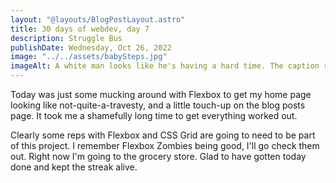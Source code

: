 ```yaml
---
layout: "@layouts/BlogPostLayout.astro"
title: 30 days of webdev, day 7
description: Struggle Bus
publishDate: Wednesday, Oct 26, 2022
image: "../../assets/babySteps.jpg"
imageAlt: A white man looks like he's having a hard time. The caption reads, 'Baby steps. Baby steps.
---
```


Today was just some mucking around with Flexbox to get my home page looking like not-quite-a-travesty, and a little touch-up on the blog posts page. It took me a shamefully long time to get everything worked out.

Clearly some reps with Flexbox and CSS Grid are going to need to be part of this project. I remember Flexbox Zombies being good, I'll go check them out. Right now I'm going to the grocery store. Glad to have gotten today done and kept the streak alive.